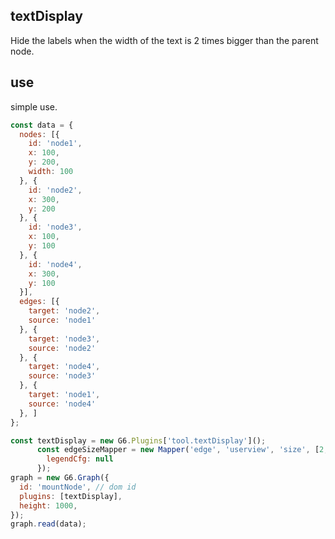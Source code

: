 ## textDisplay

Hide the labels when the width of the text is 2 times bigger than the parent node.


## use

simple use.

```js
const data = {
  nodes: [{
    id: 'node1',
    x: 100,
    y: 200,
    width: 100
  }, {
    id: 'node2',
    x: 300,
    y: 200
  }, {
    id: 'node3',
    x: 100,
    y: 100
  }, {
    id: 'node4',
    x: 300,
    y: 100
  }],
  edges: [{
    target: 'node2',
    source: 'node1'
  }, {
    target: 'node3',
    source: 'node2'
  }, {
    target: 'node4',
    source: 'node3'
  }, {
    target: 'node1',
    source: 'node4'
  }, ]
};

const textDisplay = new G6.Plugins['tool.textDisplay']();
      const edgeSizeMapper = new Mapper('edge', 'userview', 'size', [2, 20], {
        legendCfg: null
      });
graph = new G6.Graph({
  id: 'mountNode', // dom id
  plugins: [textDisplay],
  height: 1000,
});
graph.read(data);
```